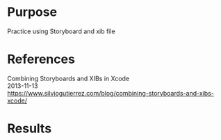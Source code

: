 # Purpose
Practice using Storyboard and xib file

# References
Combining Storyboards and XIBs in Xcode  
2013-11-13  
https://www.silviogutierrez.com/blog/combining-storyboards-and-xibs-xcode/

# Results

